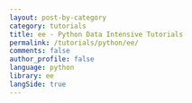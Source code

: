 ```yaml
---
layout: post-by-category
category: tutorials
title: ee - Python Data Intensive Tutorials
permalink: /tutorials/python/ee/
comments: false
author_profile: false
language: python
library: ee
langSide: true
---
```

